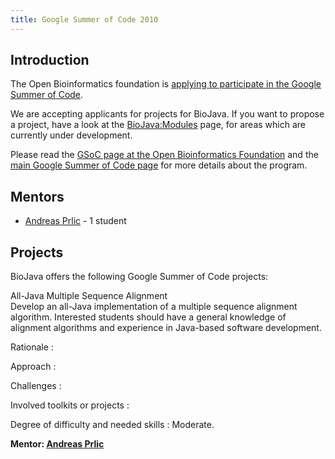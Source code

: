 ```yaml
---
title: Google Summer of Code 2010
---
```


Introduction
------------

The Open Bioinformatics foundation is [applying to participate in the
Google Summer of
Code](http://www.open-bio.org/wiki/Google_Summer_of_Code).

We are accepting applicants for projects for BioJava. If you want to
propose a project, have a look at the <BioJava:Modules> page, for areas
which are currently under development.

Please read the [GSoC page at the Open Bioinformatics
Foundation](http://www.open-bio.org/wiki/Google_Summer_of_Code) and the
[main Google Summer of Code page](http://code.google.com/soc) for more
details about the program.

Mentors
-------

-   [ Andreas Prlic](Andreas_Prlic "wikilink") - 1 student

Projects
--------

BioJava offers the following Google Summer of Code projects:

All-Java Multiple Sequence Alignment  
Develop an all-Java implementation of a multiple sequence alignment
algorithm. Interested students should have a general knowledge of
alignment algorithms and experience in Java-based software development.

<!-- -->

Rationale :  

<!-- -->

Approach :  

<!-- -->

Challenges :  

<!-- -->

Involved toolkits or projects :  

<!-- -->

Degree of difficulty and needed skills : Moderate.  

<!-- -->

  
**Mentor: [ Andreas Prlic](Andreas_Prlic "wikilink")**


